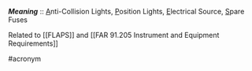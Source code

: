 ***Meaning*** :: <u>A</u>nti-Collision Lights, <u>P</u>osition Lights, <u>E</u>lectrical Source, <u>S</u>pare Fuses

Related to [[FLAPS]] and [[FAR 91.205 Instrument and Equipment Requirements]]

#acronym